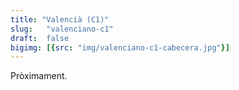 ```yaml
---
title: "Valencià (C1)"
slug:   "valenciano-c1"
draft:  false
bigimg: [{src: "img/valenciano-c1-cabecera.jpg"}]
---
```


Pròximament.